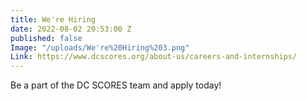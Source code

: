 ```yaml
---
title: We're Hiring
date: 2022-08-02 20:53:00 Z
published: false
Image: "/uploads/We're%20Hiring%203.png"
Link: https://www.dcscores.org/about-us/careers-and-internships/
---
```


Be a part of the DC SCORES team and apply today!